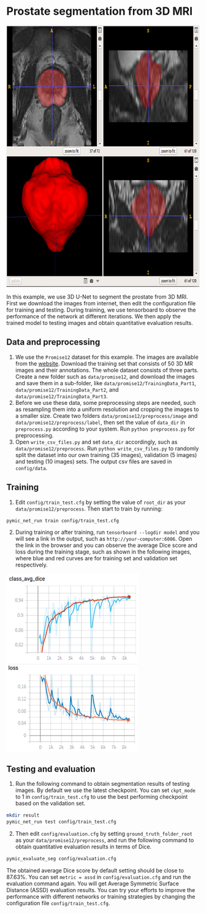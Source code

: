 # Prostate segmentation from 3D MRI
<img src="./picture/seg_example.png" width="796" height="682"/> 

In this example, we use 3D U-Net to segment the prostate from 3D MRI. First we download the images from internet, then edit the configuration file for training and testing. During training, we use tensorboard to observe the performance of the network at different iterations. We then apply the trained model to testing images and obtain quantitative evaluation results. 

## Data and preprocessing
1. We use the `Promise12` dataset for this example. The images are available from the [website][promise12_link]. Download the training set that consists of 50 3D MR images and their annotations. The whole dataset consists of three parts. Create a new folder such as `data/promise12`, and download the images and save them in a sub-folder, like `data/promise12/TrainingData_Part1`, `data/promise12/TrainingData_Part2`, and `data/promise12/TrainingData_Part3`. 
2. Before we use these data, some preprocessing steps are needed, such as resampling them into a uniform resolution and cropping the images to a smaller size. Create two folders `data/promise12/preprocess/image` and `data/promise12/preprocess/label`, then set the value of `data_dir` in `preprocess.py`  according to your system. Run `python preprocess.py` for preprocessing.
3. Open `write_csv_files.py` and set `data_dir` accordingly, such as `data/promise12/preprocess`. Run `python write_csv_files.py` to randomly split the dataset into our own training (35 images), validation (5 images) and testing (10 images) sets. The output csv files are saved in `config/data`.

[promise12_link]:https://promise12.grand-challenge.org/

## Training
1. Edit `config/train_test.cfg` by setting the value of `root_dir` as your `data/promise12/preprocess`. Then start to train by running:
 
```bash
pymic_net_run train config/train_test.cfg
```

2. During training or after training, run `tensorboard --logdir model` and you will see a link in the output, such as `http://your-computer:6006`. Open the link in the browser and you can observe the average Dice score and loss during the training stage, such as shown in the following images, where blue and red curves are for training set and validation set respectively. 

![avg_dice](./picture/train_avg_dice.png)
![avg_loss](./picture/train_avg_loss.png)

## Testing and evaluation
1. Run the following command to obtain segmentation results of testing images. By default we use the latest checkpoint. You can set `ckpt_mode` to 1 in `config/train_test.cfg` to use the best performing checkpoint based on the validation set.

```bash
mkdir result
pymic_net_run test config/train_test.cfg
```

2. Then edit `config/evaluation.cfg` by setting `ground_truth_folder_root` as your `data/promise12/preprocess`, and run the following command to obtain quantitative evaluation results in terms of Dice. 

```bash
pymic_evaluate_seg config/evaluation.cfg
```

The obtained average Dice score by default setting should be close to 87.63%. You can set `metric = assd` in `config/evaluation.cfg` and run the evaluation command again. You will get Average Symmetric Surface Distance (ASSD) evaluation results. You can try your efforts to improve the performance with different networks or training strategies by changing the configuration file `config/train_test.cfg`.

